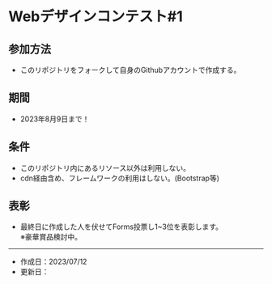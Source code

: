 # Webデザインコンテスト#1
## 参加方法
- このリポジトリをフォークして自身のGithubアカウントで作成する。
## 期間
- 2023年8月9日まで！
## 条件
- このリポジトリ内にあるリソース以外は利用しない。
- cdn経由含め、フレームワークの利用はしない。(Bootstrap等)
## 表彰
- 最終日に作成した人を伏せてForms投票し1~3位を表彰します。<br>※豪華賞品検討中。
-----------------------
- 作成日：2023/07/12
- 更新日：
